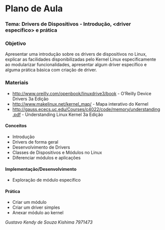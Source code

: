 # Plano de Aula
### Tema: Drivers de Dispositivos - Introdução, <driver específico> e prática

### Objetivo
Apresentar uma introdução sobre os drivers de dispositivos no Linux,
explicar as facilidades disponibilizadas pelo Kernel Linux
especificamente ao modularizar funcionalidades, apresentar algum
driver específico e alguma prática básica com criação de driver.

### Materiais

* http://www.oreilly.com/openbook/linuxdrive3/book - O’Reilly Device Drivers 3a Edição
* http://www.makelinux.net/kernel_map/ - Mapa interativo do Kernel
* http://gauss.ececs.uc.edu/Courses/c4022/code/memory/understanding.pdf - Understanding Linux Kernel 3a Edição

#### Conceitos

* Introdução
* Drivers de forma geral
* Desenvolvimento de Drivers
* Classes de Dispositivos e Módulos no Linux
* Diferenciar módulos e aplicações

#### Implementação/Desenvolvimento

* Exploração de módulo específico

#### Prática

* Criar um módulo
* Criar um driver simples
* Anexar módulo ao kernel

*Gustavo Kendy de Souza Kishima 7971473*
